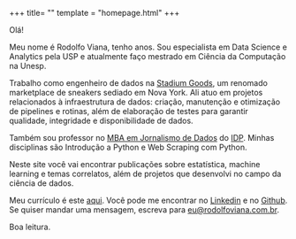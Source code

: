 +++
title= ""
template = "homepage.html"
+++

Olá!

Meu nome é Rodolfo Viana, tenho <span id="age"></span> anos. Sou especialista em Data Science e Analytics pela USP e atualmente faço mestrado em Ciência da Computação na Unesp.

Trabalho como engenheiro de dados na [Stadium Goods](https://www.stadiumgoods.com/), um renomado marketplace de sneakers sediado em Nova York. Ali atuo em projetos relacionados à infraestrutura de dados: criação, manutenção e otimização de pipelines e rotinas, além de elaboração de testes para garantir qualidade, integridade e disponibilidade de dados. 

Também sou professor no [MBA em Jornalismo de Dados](https://www.idp.edu.br/techschool/mba-jornalismo-de-dados/) do [IDP](https://www.idp.edu.br/). Minhas disciplinas são Introdução a Python e Web Scraping com Python.

Neste site você vai encontrar publicações sobre estatística, machine learning e temas correlatos, além de projetos que desenvolvi no campo da ciência de dados. 

Meu currículo é este [aqui](/curriculo). Você pode me encontrar no [Linkedin](https://www.linkedin.com/in/rodolfoviana/) e no [Github](https://github.com/rodolfo-viana). Se quiser mandar uma mensagem, escreva para [eu@rodolfoviana.com.br](mailto:eu@rodolfoviana.com.br).

Boa leitura.

<script>
    const today = new Date();
    const birthdate = new Date(1981, 2, 17);
    function age() {
        const one_or_zero = (today.getMonth() < birthdate.getMonth()) ||
                            (today.getMonth() === birthdate.getMonth() &&
                            today.getDate() < birthdate.getDate());
        let year_difference = today.getFullYear() - birthdate.getFullYear();
        const age = year_difference - one_or_zero;
        return age;
    }
    document.getElementById("age").innerHTML = age();
</script>